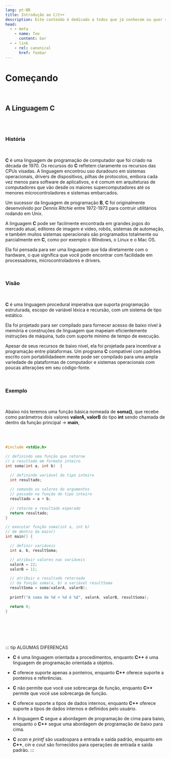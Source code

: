 ```yaml
---
lang: pt-BR
title: Introdução ao C/C++
description: Este conteúdo é dedicado a todos que já conhecem ou quer saber mais sobre a linguagem de programação C/C++.
head:
  - - meta
    - name: foo
      content: bar
  - - link
    - rel: canonical
      href: foobar
---
```



# Começando

<br/>

## A Linguagem C

<br/>
<br/>

### História

<br/>

**C** é uma linguagem de programação de computador que foi criado  na década de 1970. Os recursos do **C** refletem claramente os recursos das CPUs visadas. A linguagem encontrou uso duradouro em sistemas operacionais, drivers de dispositivos, pilhas de protocolos, embora cada vez menos para software de aplicativos, e é comum em arquiteturas de computadores que vão desde os maiores supercomputadores até os menores microcontroladores e sistemas embarcados.

Um sucessor da linguagem de programação **B**, **C** foi originalmente desenvolvido por *Dennis Ritchie* entre 1972-1973 para contruir utilitários rodando em Unix.

A linguagem **C** pode ser facilmente encontrada em grandes jogos do mercado atual, editores de imagem e vídeo, robôs, sistemas de automação, e também muitos sistemas operacionais são programados totalmente ou parcialmente em **C**, como por exemplo o Windows, o Linux e o Mac OS.

Ela foi pensada para ser uma linguagem que lida diretamente com o hardware, o que significa que você pode encontrar com facilidade em processadores, microcontroladores e drivers.

<br/>

### Visão

<br/>

**C** é uma linguagem procedural imperativa que suporta programação estruturada, escopo de variável léxica e recursão, com um sistema de tipo estático.

Ela foi projetado para ser compilado para fornecer acesso de baixo nível à memória e construções de linguagem que mapeiam eficientemente instruções de máquina, tudo com suporte mínimo de tempo de execução. 

Apesar de seus recursos de baixo nível, ela foi projetada para incentivar a programação entre plataformas. Um programa **C** compatível com padrões escrito com portabilidadeem mente pode ser compilado para uma ampla variedade de plataformas de computador e sistemas operacionais com poucas alterações em seu código-fonte.

<br/>

### Exemplo

<br/>

Abaixo nós teremos uma função básica nomeada de **soma()**, que recebe como parâmetros dois valores **valorA, valorB** do tipo **int** sendo chamada de dentro da função principal -> **main**, 

<br/>
<br/>

```c
#include <stdio.h> 

// definindo uma função que retorne 
// o resultado em formato inteiro
int soma(int a, int b)  {

  // definindo variável do tipo inteiro
  int resultado;
  
  // somando os valores do argumentos
  // passado na função do tipo inteiro
  resultado = a + b;
  
  // retorne o resultado esperado
  return resultado;
}

// executar função soma(int a, int b) 
// de dentro da main()
int main() {

  // definir variáveis
  int a, b, resultSoma;

  // atribuir valores nas variáveis
  valorA = 22;
  valorB = 11;

  // atribuir o resultado retornado
  // da função soma(a, b) a variável resultSoma
  resultSoma = soma(valorA, valorB);
  
  printf("A soma de %d + %d é %d", valorA, valorB, resultSoma); 

  return 0;
}
```

<br/>
<br/>
<br/>
<br/>


::: tip ALGUMAS DIFERENÇAS


* **C** é uma linguagem orientada a procedimentos, enquanto **C++** é uma linguagem de programação orientada a objetos.

* **C** oferece suporte apenas a ponteiros, enquanto **C++** oferece suporte a ponteiros e referências.

* **C** não permite que você use sobrecarga de função, enquanto **C++** permite que você use sobrecarga de função.

* **C** oferece suporte a tipos de dados internos, enquanto **C++** oferece suporte a tipos de dados internos e definidos pelo usuário.

* A linguagem **C** segue a abordagem de programação de cima para baixo, enquanto o **C++** segue uma abordagem de programação de baixo para cima.

* **C** *scan* e *printf* são usados ​​para a entrada e saída padrão, enquanto em **C++**, *cin* e *cout* são fornecidos para operações de entrada e saída padrão.
:::




